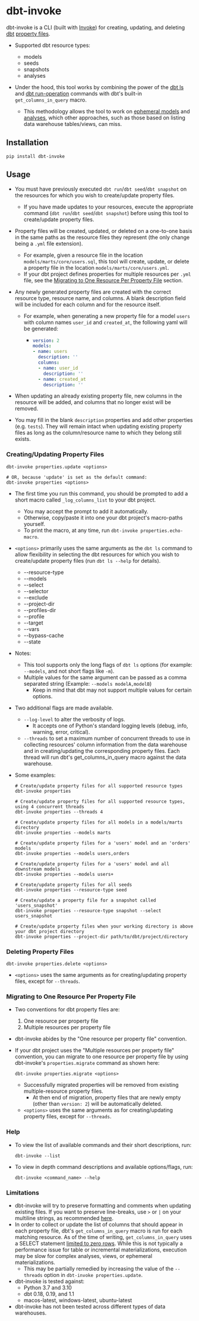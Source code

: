 # dbt-invoke

dbt-invoke is a CLI (built with [Invoke](http://www.pyinvoke.org/)) for 
creating, updating, and deleting
[dbt](https://docs.getdbt.com/docs/introduction) 
[property files](https://docs.getdbt.com/reference/declaring-properties).


- Supported dbt resource types:
  - models
  - seeds
  - snapshots
  - analyses
  

- Under the hood, this tool works by combining the power of the 
  [dbt ls](https://docs.getdbt.com/reference/commands/list) and 
  [dbt run-operation](https://docs.getdbt.com/reference/commands/run-operation)
  commands with dbt's built-in `get_columns_in_query` macro.
  - This methodology allows the tool to work on 
    [ephemeral models](https://docs.getdbt.com/docs/building-a-dbt-project/building-models/materializations#ephemeral) 
    and [analyses](https://docs.getdbt.com/docs/building-a-dbt-project/analyses),
    which other approaches, such as those based on listing data warehouse 
    tables/views, can miss.


## Installation

```shell
pip install dbt-invoke
```
  

## Usage

- You must have previously executed `dbt run`/`dbt seed`/`dbt snapshot` on the
  resources for which you wish to create/update property files.
  - If you have made updates to your resources, execute the appropriate command
    (`dbt run`/`dbt seed`/`dbt snapshot`) before using this tool to 
    create/update property files.


- Property files will be created, updated, or deleted on a one-to-one basis in
  the same paths as the resource files they represent (the only change being a
  `.yml` file extension).
  - For example, given a resource file in the location 
    `models/marts/core/users.sql`, this tool will create, update, or delete a 
    property file in the location `models/marts/core/users.yml`.
  - If your dbt project defines properties for multiple resources per `.yml` file, see the
    [Migrating to One Resource Per Property File](#migrating-to-one-resource-per-property-file)
    section.

    
- Any newly generated property files are created with the correct resource 
  type, resource name, and columns.  A blank description field will be included
  for each column and for the resource itself.
  - For example, when generating a new property file for a model `users` with 
    column names `user_id` and `created_at`, the following yaml will be 
    generated:
    - ```yaml
      version: 2
      models:
      - name: users
        description: ''
        columns:
        - name: user_id
          description: ''
        - name: created_at
          description: ''
      ```

  
- When updating an already existing property file, new columns in the resource
  will be added, and columns that no longer exist will be removed.


- You may fill in the blank `description` properties and add other properties 
  (e.g. `tests`).  They will remain intact when updating existing property 
  files as long as the column/resource name to which they belong still exists.


### Creating/Updating Property Files

```shell
dbt-invoke properties.update <options>

# OR, because 'update' is set as the default command:
dbt-invoke properties <options>
```

- The first time you run this command, you should be prompted to add a short 
  macro called `_log_columns_list` to your dbt project.
  - You may accept the prompt to add it automatically.
  - Otherwise, copy/paste it into one your dbt project's macro-paths yourself.
  - To print the macro, at any time, run `dbt-invoke properties.echo-macro`.


- `<options>` primarily uses the same arguments as the `dbt ls` command to 
  allow flexibility in selecting the dbt resources for which you wish to 
  create/update property files (run `dbt ls --help` for details).
  - --resource-type
  - --models
  - --select
  - --selector
  - --exclude
  - --project-dir
  - --profiles-dir
  - --profile
  - --target
  - --vars
  - --bypass-cache
  - --state


- Notes: 
  - This tool supports only the long flags of `dbt ls` options (for 
  example: `--models`, and not short flags like `-m`).
  - Multiple values for the same argument can be passed as a comma separated
  string (Example: `--models modelA,modelB`)
    - Keep in mind that dbt may not support multiple values for certain 
      options.


- Two additional flags are made available.
  - `--log-level` to alter the verbosity of logs.
    - It accepts one of Python's standard logging levels (debug, info, warning,
      error, critical).
  - `--threads` to set a maximum number of concurrent threads to use in 
    collecting resources' column information from the data warehouse and in 
    creating/updating the corresponding property files. Each thread will run 
    dbt's get_columns_in_query macro against the data warehouse.
  

- Some examples:
  ```shell
  # Create/update property files for all supported resource types
  dbt-invoke properties
  
  # Create/update property files for all supported resource types, using 4 concurrent threads
  dbt-invoke properties --threads 4
  
  # Create/update property files for all models in a models/marts directory
  dbt-invoke properties --models marts
  
  # Create/update property files for a 'users' model and an 'orders' models
  dbt-invoke properties --models users,orders
  
  # Create/update property files for a 'users' model and all downstream models
  dbt-invoke properties --models users+
  
  # Create/update property files for all seeds
  dbt-invoke properties --resource-type seed
  
  # Create/update a property file for a snapshot called 'users_snapshot'
  dbt-invoke properties --resource-type snapshot --select users_snapshot
  
  # Create/update property files when your working directory is above your dbt project directory
  dbt-invoke properties --project-dir path/to/dbt/project/directory
  ```


### Deleting Property Files

```shell
dbt-invoke properties.delete <options>
```
- `<options>` uses the same arguments as for creating/updating property files,
  except for `--threads`.


### Migrating to One Resource Per Property File
- Two conventions for dbt property files are:
  1. One resource per property file
  2. Multiple resources per property file


- dbt-invoke abides by the "One resource per property file" convention.
- If your dbt project uses the "Multiple resources per property file"
  convention, you can migrate to one resource per property file by using
  dbt-invoke's `properties.migrate` command as shown here:
  ```shell
  dbt-invoke properties.migrate <options>
  ```
  - Successfully migrated properties will be removed from existing
    multiple-resource property files.
    - At then end of migration, property files that are newly empty (other than
      `version: 2`) will be automatically deleted.
  - `<options>` uses the same arguments as for creating/updating property
    files, except for `--threads`.

### Help

- To view the list of available commands and their short descriptions, run:
  ```shell
  dbt-invoke --list
  ```

- To view in depth command descriptions and available options/flags, run:
  ```shell
  dbt-invoke <command_name> --help
  ```

### Limitations

- dbt-invoke will try to preserve formatting and comments when updating
  existing files. If you want to preserve line-breaks, use `>` or `|` on your
  multiline strings, as recommended
  [here](https://stackoverflow.com/a/21699210/15202709).
- In order to collect or update the list of columns that should appear in 
  each property file, dbt's `get_columns_in_query` macro is run for each
  matching resource. As of the time of writing, `get_columns_in_query` uses a
  SELECT statement [limited to zero rows](https://github.com/fishtown-analytics/dbt/blob/2b48152da66dbd7f07272983bbc261f1b6924f20/core/dbt/include/global_project/macros/adapters/common.sql#L11).
  While this is not typically a performance issue for table or incremental 
  materializations, execution may be slow for complex analyses, views, or 
  ephemeral materializations. 
  - This may be partially remedied by increasing the value of the `--threads` 
    option in `dbt-invoke properties.update`.
- dbt-invoke is tested against:
  - Python 3.7 and 3.10
  - dbt 0.18, 0.19, and 1.1
  - macos-latest, windows-latest, ubuntu-latest
- dbt-invoke has not been tested across different types of data warehouses.
